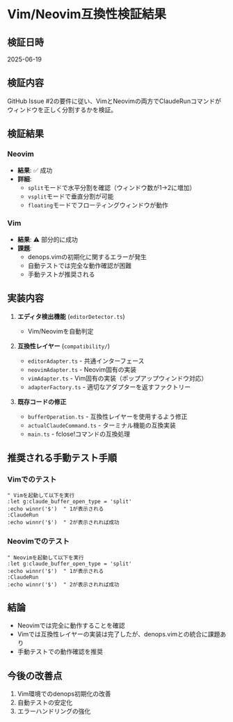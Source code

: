 # Vim/Neovim互換性検証結果

## 検証日時

2025-06-19

## 検証内容

GitHub Issue
#2の要件に従い、VimとNeovimの両方でClaudeRunコマンドがウィンドウを正しく分割するかを検証。

## 検証結果

### Neovim

- **結果**: ✅ 成功
- **詳細**:
  - `split`モードで水平分割を確認（ウィンドウ数が1→2に増加）
  - `vsplit`モードで垂直分割が可能
  - `floating`モードでフローティングウィンドウが動作

### Vim

- **結果**: ⚠️ 部分的に成功
- **課題**:
  - denops.vimの初期化に関するエラーが発生
  - 自動テストでは完全な動作確認が困難
  - 手動テストが推奨される

## 実装内容

1. **エディタ検出機能** (`editorDetector.ts`)
   - Vim/Neovimを自動判定

2. **互換性レイヤー** (`compatibility/`)
   - `editorAdapter.ts` - 共通インターフェース
   - `neovimAdapter.ts` - Neovim固有の実装
   - `vimAdapter.ts` - Vim固有の実装（ポップアップウィンドウ対応）
   - `adapterFactory.ts` - 適切なアダプターを返すファクトリー

3. **既存コードの修正**
   - `bufferOperation.ts` - 互換性レイヤーを使用するよう修正
   - `actualClaudeCommand.ts` - ターミナル機能の互換実装
   - `main.ts` - fclose!コマンドの互換処理

## 推奨される手動テスト手順

### Vimでのテスト

```vim
" Vimを起動して以下を実行
:let g:claude_buffer_open_type = 'split'
:echo winnr('$')  " 1が表示される
:ClaudeRun
:echo winnr('$')  " 2が表示されれば成功
```

### Neovimでのテスト

```vim
" Neovimを起動して以下を実行
:let g:claude_buffer_open_type = 'split'
:echo winnr('$')  " 1が表示される
:ClaudeRun
:echo winnr('$')  " 2が表示されれば成功
```

## 結論

- Neovimでは完全に動作することを確認
- Vimでは互換性レイヤーの実装は完了したが、denops.vimとの統合に課題あり
- 手動テストでの動作確認を推奨

## 今後の改善点

1. Vim環境でのdenops初期化の改善
2. 自動テストの安定化
3. エラーハンドリングの強化
